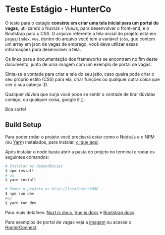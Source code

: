 # Teste Estágio - HunterCo

O teste para o estágio **consiste em criar uma tela inicial para um portal de vagas**, utilizando o NuxtJs + VueJs, para desenvolver o front-end, e o Bootstrap para o CSS.
O arquivo referente a tela inicial do projeto está em `pages/index.vue`, dentro do arquivo você tem a variável `jobs`, que contem um array em json de vagas de emprego, você deve utilizar essas informações para desenvolver a tela.

Os links para a documentação dos frameworks se encontram no fim deste documento, junto de uma imagem com um exemplo de portal de vagas.

Sinta-se a vontade para criar a tela do seu jeito, caso queira pode criar o seu próprio estilo (CSS) para ela, criar funções ou qualquer outra coisa que vier à sua cabeça :D.

Qualquer dúvida que surja você pode se sentir a vontade de tirar dúvidas comigo, ou qualquer coisa, google it ;).

Boa sorte!

## Build Setup
Para poder rodar o projeto você precisará estar como o NodeJs e o NPM (ou [Yarn](https://yarnpkg.com/pt-BR/)) instalados, para instalar, [clique aqui](https://nodejs.org/).

Após instalar o node basta abrir a pasta do projeto no terminal e rodar os seguintes comandos:

``` bash
# Instalar as dependências
$ npm install
# ou
$ yarn install

# Rodar o projeto no http://localhost:3000
$ npm run dev
#ou
$ yarn run dev
```

Para mais detalhes: [Nuxt.js docs](https://nuxtjs.org), [Vue.js docs](https://br.vuejs.org) e [Bootstrap docs](https://getbootstrap.com/).

Para exemplos de portal de vagas veja a [imagem](https://web-static.hunterco.com.br/hunterco/old-connect.png) ou acesse o [HunterConnect](https://vagas.hunterco.com.br).
